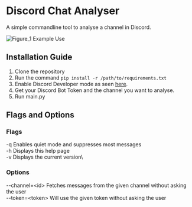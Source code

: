# Discord Chat Analyser
A simple commandline tool to analyse a channel in Discord.

![Figure_1](https://github.com/user-attachments/assets/53d75c23-80da-4c57-81d0-c08ffef6dab1)
Example Use

## Installation Guide
1. Clone the repository
2. Run the command `pip install -r /path/to/requirements.txt`
3. Enable Discord Developer mode as seen [here](https://www.youtube.com/watch?v=8FNYLcjBERM).
4. Get your Discord Bot Token and the channel you want to analyse. 
5. Run main.py

## Flags and Options
### Flags
-q Enables quiet mode and suppresses most messages\
-h Displays this help page\
-v Displays the current version\
          
### Options
--channel=\<id\> Fetches messages from the given channel without asking the user\
--token=\<token\> Will use the given token without asking the user
